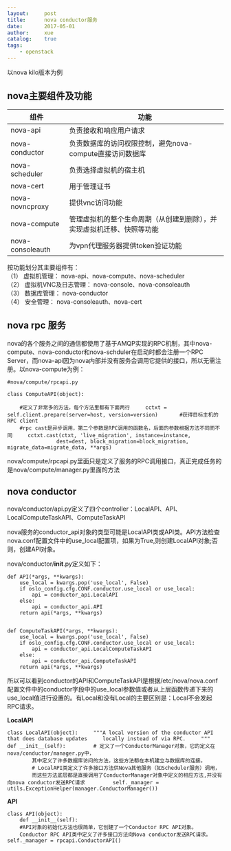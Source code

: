 ```yaml
---
layout:     post
title:      nova conductor服务
date:       2017-05-01
author:     xue
catalog:    true
tags:
    - openstack
---
```



以nova kilo版本为例
## nova主要组件及功能

|组件|功能|
|--|--|
|nova-api|负责接收和响应用户请求|
|nova-conductor|负责数据库的访问权限控制，避免nova-compute直接访问数据库|
|nova-scheduler|负责选择虚拟机的宿主机|
|nova-cert|用于管理证书|
|nova-novncproxy|提供vnc访问功能|
|nova-compute|管理虚拟机的整个生命周期（从创建到删除），并实现虚拟机迁移、快照等功能|
|nova-consoleauth|为vpn代理服务器提供token验证功能|


按功能划分其主要组件有：  
（1） 虚拟机管理： nova-api、nova-compute、nova-scheduler  
（2） 虚拟机VNC及日志管理： nova-console、nova-consoleauth  
（3） 数据库管理： nova-conductor  
（4） 安全管理： nova-consoleauth、nova-cert


## nova rpc 服务

nova的各个服务之间的通信都使用了基于AMQP实现的RPC机制，其中nova-compute、nova-conductor和nova-schduler在启动时都会注册一个RPC Server，而nova-api因为nova内部并没有服务会调用它提供的接口，所以无需注册。以nova-compute为例：

```
#nova/compute/rpcapi.py

class ComputeAPI(object):

    #定义了非常多的方法，每个方法里都有下面两行     cctxt = self.client.prepare(server=host, version=version)       #获得目标主机的RPC client
    #rpc cast是异步调用，第二个参数是RPC调用的函数名，后面的参数根据方法不同而不同     cctxt.cast(ctxt, 'live_migration', instance=instance,                            dest=dest, block_migration=block_migration,                migrate_data=migrate_data, **args)

```

nova/compute/rpcapi.py里面只是定义了服务的RPC调用接口，真正完成任务的是nova/compute/manager.py里面的方法

## nova conductor

nova/conductor/api.py定义了四个controller：LocalAPI、API、LocalComputeTaskAPI、ComputeTaskAPI


nova服务的conductor_api对象的类型可能是LocalAPI类或API类。API方法检查nova.conf配置文件中的use_local配置项，如果为True,则创建LocalAPI对象;否则，创建API对象。



nova/conductor/__init__.py定义如下：

```
def API(*args, **kwargs):
    use_local = kwargs.pop('use_local', False)
    if oslo_config.cfg.CONF.conductor.use_local or use_local:
        api = conductor_api.LocalAPI
    else:
        api = conductor_api.API
    return api(*args, **kwargs)


def ComputeTaskAPI(*args, **kwargs):
    use_local = kwargs.pop('use_local', False)
    if oslo_config.cfg.CONF.conductor.use_local or use_local:
        api = conductor_api.LocalComputeTaskAPI
    else:
        api = conductor_api.ComputeTaskAPI
    return api(*args, **kwargs)
```

所以可以看到conductor的API和ComputeTaskAPI是根据/etc/nova/nova.conf配置文件中的conductor字段中的use_local参数值或者从上层函数传递下来的use_local值进行设置的。有Local和没有Local的主要区别是：Local不会发起RPC请求。

**LocalAPI**


```
class LocalAPI(object):     """A local version of the conductor API that does database updates     locally instead of via RPC.     """      def __init__(self):         # 定义了一个ConductorManager对象，它的定义在nova/conductor/manager.py中，
        其中定义了许多数据库访问的方法，这些方法都在本机建立与数据库的连接。
        # LocalAPI类定义了许多接口方法供Nova其他服务（如Scheduler服务）调用，
        而这些方法底层都是直接调用了ConductorManager对象中定义的相应方法,并没有向nova conductor发送RPC请求         self._manager = utils.ExceptionHelper(manager.ConductorManager())
```


**API**

```
class API(object):
    def __init__(self):
    #API对象的初始化方法也很简单，它创建了一个Conductor RPC API对象。
    Conductor RPC API类中定义了许多接口方法向Nova conductor发送RPC请求。     self._manager = rpcapi.ConductorAPI()

```